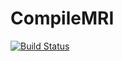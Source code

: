 # CompileMRI

[![Build Status](https://travis-ci.com/korbinian90/CompileMRI.jl.svg?branch=master)](https://travis-ci.com/korbinian90/CompileMRI.jl)
